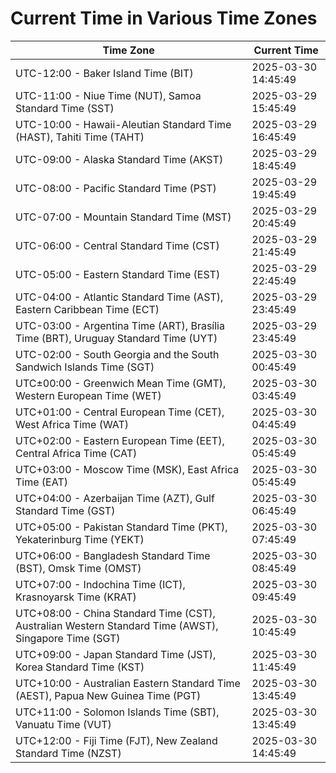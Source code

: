 # Current Time in Various Time Zones

| Time Zone | Current Time |
|-----------|--------------|
| UTC-12:00 - Baker Island Time (BIT) | 2025-03-30 14:45:49 |
| UTC-11:00 - Niue Time (NUT), Samoa Standard Time (SST) | 2025-03-29 15:45:49 |
| UTC-10:00 - Hawaii-Aleutian Standard Time (HAST), Tahiti Time (TAHT) | 2025-03-29 16:45:49 |
| UTC-09:00 - Alaska Standard Time (AKST) | 2025-03-29 18:45:49 |
| UTC-08:00 - Pacific Standard Time (PST) | 2025-03-29 19:45:49 |
| UTC-07:00 - Mountain Standard Time (MST) | 2025-03-29 20:45:49 |
| UTC-06:00 - Central Standard Time (CST) | 2025-03-29 21:45:49 |
| UTC-05:00 - Eastern Standard Time (EST) | 2025-03-29 22:45:49 |
| UTC-04:00 - Atlantic Standard Time (AST), Eastern Caribbean Time (ECT) | 2025-03-29 23:45:49 |
| UTC-03:00 - Argentina Time (ART), Brasília Time (BRT), Uruguay Standard Time (UYT) | 2025-03-29 23:45:49 |
| UTC-02:00 - South Georgia and the South Sandwich Islands Time (SGT) | 2025-03-30 00:45:49 |
| UTC±00:00 - Greenwich Mean Time (GMT), Western European Time (WET) | 2025-03-30 03:45:49 |
| UTC+01:00 - Central European Time (CET), West Africa Time (WAT) | 2025-03-30 04:45:49 |
| UTC+02:00 - Eastern European Time (EET), Central Africa Time (CAT) | 2025-03-30 05:45:49 |
| UTC+03:00 - Moscow Time (MSK), East Africa Time (EAT) | 2025-03-30 05:45:49 |
| UTC+04:00 - Azerbaijan Time (AZT), Gulf Standard Time (GST) | 2025-03-30 06:45:49 |
| UTC+05:00 - Pakistan Standard Time (PKT), Yekaterinburg Time (YEKT) | 2025-03-30 07:45:49 |
| UTC+06:00 - Bangladesh Standard Time (BST), Omsk Time (OMST) | 2025-03-30 08:45:49 |
| UTC+07:00 - Indochina Time (ICT), Krasnoyarsk Time (KRAT) | 2025-03-30 09:45:49 |
| UTC+08:00 - China Standard Time (CST), Australian Western Standard Time (AWST), Singapore Time (SGT) | 2025-03-30 10:45:49 |
| UTC+09:00 - Japan Standard Time (JST), Korea Standard Time (KST) | 2025-03-30 11:45:49 |
| UTC+10:00 - Australian Eastern Standard Time (AEST), Papua New Guinea Time (PGT) | 2025-03-30 13:45:49 |
| UTC+11:00 - Solomon Islands Time (SBT), Vanuatu Time (VUT) | 2025-03-30 13:45:49 |
| UTC+12:00 - Fiji Time (FJT), New Zealand Standard Time (NZST) | 2025-03-30 14:45:49 |
